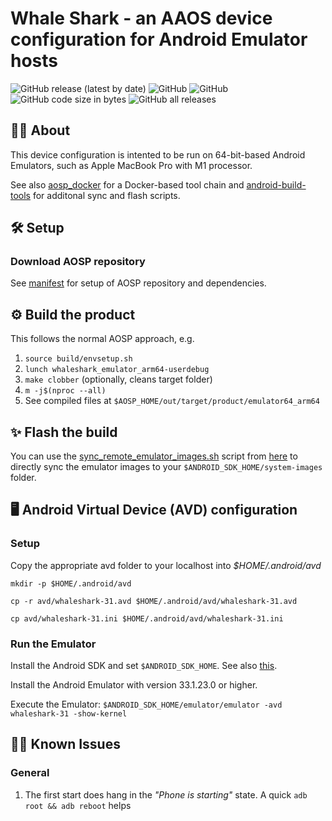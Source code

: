 # Whale Shark - an AAOS device configuration for Android Emulator hosts

![GitHub release (latest by date)](https://img.shields.io/github/v/release/alexanderwolz/android_device_whaleshark_emulator)
![GitHub](https://img.shields.io/badge/arch-arm64v8;_x86__64-orange)
![GitHub](https://img.shields.io/github/license/alexanderwolz/android_device_whaleshark_emulator)
![GitHub code size in bytes](https://img.shields.io/github/languages/code-size/alexanderwolz/android_device_whaleshark_emulator)
![GitHub all releases](https://img.shields.io/github/downloads/alexanderwolz/android_device_whaleshark_emulator/total?color=informational)


## 🧑‍💻 About

This device configuration is intented to be run on 64-bit-based Android Emulators, such as Apple MacBook Pro with M1 processor.

See also [aosp_docker](https://github.com/alexanderwolz/aosp_docker) for a Docker-based tool chain and [android-build-tools](https://github.com/alexanderwolz/android-build-tools) for additonal sync and flash scripts.


## 🛠️ Setup

### Download AOSP repository

See [manifest](https://github.com/alexanderwolz/android_device_whaleshark_manifest/tree/android-12) for setup of AOSP repository and dependencies.


## ⚙️ Build the product

This follows the normal AOSP approach, e.g.
1. ```source build/envsetup.sh```
2. ```lunch whaleshark_emulator_arm64-userdebug```
3. ```make clobber``` (optionally, cleans target folder)
4. ```m -j$(nproc --all)```
5. See compiled files at ```$AOSP_HOME/out/target/product/emulator64_arm64```


## ✨ Flash the build

You can use the [sync_remote_emulator_images.sh](https://github.com/alexanderwolz/android-build-tools/blob/main/bin/sync_remote_emulator_images.sh) script from [here](https://github.com/alexanderwolz/android-build-tools) to directly sync the emulator images to your ```$ANDROID_SDK_HOME/system-images``` folder.


## 🖥️ Android Virtual Device (AVD) configuration

### Setup

Copy the appropriate avd folder to your localhost into *$HOME/.android/avd*

```mkdir -p $HOME/.android/avd```

```cp -r avd/whaleshark-31.avd $HOME/.android/avd/whaleshark-31.avd```

```cp avd/whaleshark-31.ini $HOME/.android/avd/whaleshark-31.ini```


### Run the Emulator

Install the Android SDK and set ```$ANDROID_SDK_HOME```. See also [this](https://developer.android.com/studio).

Install the Android Emulator with version 33.1.23.0 or higher.

Execute the Emulator: ```$ANDROID_SDK_HOME/emulator/emulator -avd whaleshark-31 -show-kernel```

## 🧑‍💻 Known Issues

### General

1. The first start does hang in the *"Phone is starting"* state. A quick ```adb root && adb reboot``` helps

